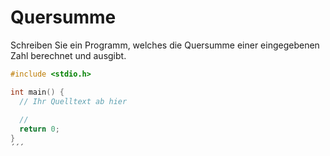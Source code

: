 # Quersumme

Schreiben Sie ein Programm, welches die Quersumme einer eingegebenen Zahl berechnet und ausgibt.

```cpp
#include <stdio.h>

int main() {
  // Ihr Quelltext ab hier
  
  //
  return 0;
}
´´´